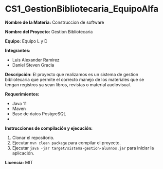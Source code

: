 # CS1_GestionBibliotecaria_EquipoAlfa

**Nombre de la Materia:** Construccion de software

**Nombre del Proyecto:** Gestion Bibliotecaria

**Equipo:** Equipo L y D

**Integrantes:**
* Luis Alexander Ramirez
* Daniel Steven Gracia

**Descripción:**
El proyecto que realizamos es un sistema de gestion bibliotecaria que permite el correcto manejo de los materiales que se tengan registros ya sean libros, revistas o material audiovisual.

**Requerimientos:**
* Java 11
* Maven
* Base de datos PostgreSQL
* 
**Instrucciones de compilación y ejecución:**
1. Clonar el repositorio.
2. Ejecutar `mvn clean package` para compilar el proyecto.
3. Ejecutar `java -jar target/sistema-gestion-alumnos.jar` para iniciar la
aplicación.

**Licencia:** MIT
